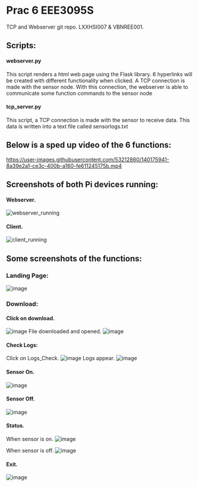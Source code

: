 # Prac 6 EEE3095S
TCP and Webserver git repo.
LXXHSI007 & VBNREE001.

## Scripts: ##
#### webserver.py ####
This script renders a html web page using the Flask library.
6 hyperlinks will be created with different functionality when clicked.
A TCP connection is made with the sensor node. With this connection, the webserver is able to communicate some function commands to the sensor node

#### tcp_server.py ####
This script, a TCP connection is made with the sensor to receive data.
This data is written into a text file called sensorlogs.txt

## Below is a sped up video of the 6 functions: ##

https://user-images.githubusercontent.com/53212860/140175941-8a39e2a1-ce3c-400b-a160-fe611245175b.mp4

## Screenshots of both Pi devices running: ##
#### Webserver. ####
![webserver_running](https://user-images.githubusercontent.com/53212860/140295539-ec29ec90-f832-4c65-bdda-873f500e6fdb.png)

#### Client. ####
![client_running](https://user-images.githubusercontent.com/53212860/140295550-53253446-6544-4c28-a949-ffcf299db6b6.png)


## Some screenshots of the functions: ##
### Landing Page: ###
![image](https://user-images.githubusercontent.com/53212860/140415268-1d430eb9-a951-4eba-b4d7-e070609047ed.png)

### Download: ###
#### Click on download. ####
![image](https://user-images.githubusercontent.com/53212860/140176566-ff0551ed-cfa9-490e-b88a-2831b7cfc7e7.png)
File downloaded and opened.
![image](https://user-images.githubusercontent.com/53212860/140176688-a7fdd3d8-1e3f-4d2f-865f-8e2b7d81bd8b.png)

#### Check Logs: ####
Click on Logs_Check.
![image](https://user-images.githubusercontent.com/53212860/140177000-6c32ad18-6fac-4ec2-8d01-66cbeeec94a7.png)
Logs appear.
![image](https://user-images.githubusercontent.com/53212860/140177108-8a27fce1-1376-415b-a804-b77ce17ed5fd.png)

#### Sensor On. ####
![image](https://user-images.githubusercontent.com/53212860/140177785-249a135d-a679-472f-aa9f-c7506094cf06.png)

#### Sensor Off. ####
![image](https://user-images.githubusercontent.com/53212860/140177255-b16a733e-5704-4575-8602-c3e0f5a1b13e.png)

#### Status. ####
When sensor is on.
![image](https://user-images.githubusercontent.com/53212860/140177968-4881cab2-1d0d-4e96-909a-023d3365d0ff.png)

When sensor is off.
![image](https://user-images.githubusercontent.com/53212860/140177521-8ab7e62f-0ca0-4c05-9ab5-69db1bf59d45.png)

#### Exit. ####
![image](https://user-images.githubusercontent.com/53212860/140415767-46ed93a2-689d-434c-9825-76db14807659.png)


